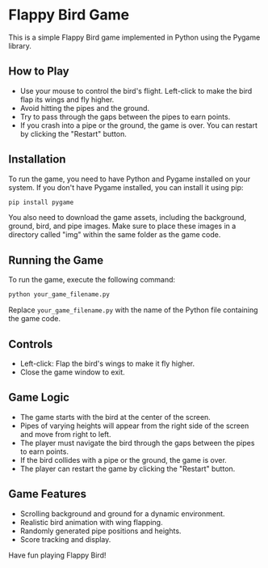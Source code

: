 # Flappy Bird Game

This is a simple Flappy Bird game implemented in Python using the Pygame library.

## How to Play

- Use your mouse to control the bird's flight. Left-click to make the bird flap its wings and fly higher.
- Avoid hitting the pipes and the ground.
- Try to pass through the gaps between the pipes to earn points.
- If you crash into a pipe or the ground, the game is over. You can restart by clicking the "Restart" button.

## Installation

To run the game, you need to have Python and Pygame installed on your system. If you don't have Pygame installed, you can install it using pip:

```bash
pip install pygame
```

You also need to download the game assets, including the background, ground, bird, and pipe images. Make sure to place these images in a directory called "img" within the same folder as the game code.

## Running the Game

To run the game, execute the following command:

```bash
python your_game_filename.py
```

Replace `your_game_filename.py` with the name of the Python file containing the game code.

## Controls

- Left-click: Flap the bird's wings to make it fly higher.
- Close the game window to exit.

## Game Logic

- The game starts with the bird at the center of the screen.
- Pipes of varying heights will appear from the right side of the screen and move from right to left.
- The player must navigate the bird through the gaps between the pipes to earn points.
- If the bird collides with a pipe or the ground, the game is over.
- The player can restart the game by clicking the "Restart" button.

## Game Features

- Scrolling background and ground for a dynamic environment.
- Realistic bird animation with wing flapping.
- Randomly generated pipe positions and heights.
- Score tracking and display.

Have fun playing Flappy Bird!
